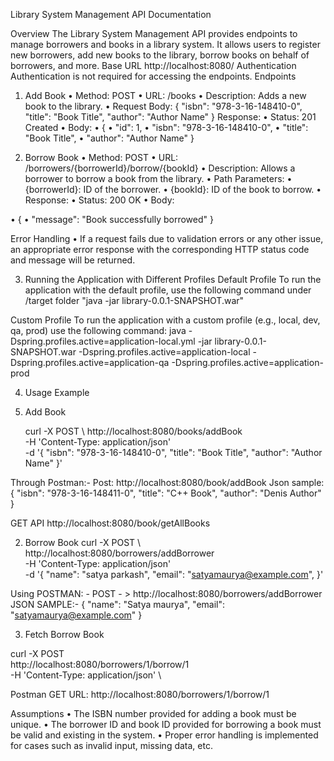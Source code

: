 Library System Management API Documentation

Overview
The Library System Management API provides endpoints to manage borrowers and books in a library system. It allows users to register new borrowers, add new books to the library, borrow books on behalf of borrowers, and more.
Base URL
http://localhost:8080/ 
Authentication
Authentication is not required for accessing the endpoints.
Endpoints
1. Add Book
•	Method: POST
•	URL: /books
•	Description: Adds a new book to the library.
•	Request Body:
{
    "isbn": "978-3-16-148410-0",
    "title": "Book Title",
    "author": "Author Name"
}
Response:
•	Status: 201 Created
•	Body:
•	{
•	    "id": 1,
•	    "isbn": "978-3-16-148410-0",
•	    "title": "Book Title",
•	    "author": "Author Name"
}

2. Borrow Book
•	Method: POST
•	URL: /borrowers/{borrowerId}/borrow/{bookId}
•	Description: Allows a borrower to borrow a book from the library.
•	Path Parameters:
•	{borrowerId}: ID of the borrower.
•	{bookId}: ID of the book to borrow.
•	Response:
•	Status: 200 OK
•	Body:

•	{
•	    "message": "Book successfully borrowed"
}

Error Handling
•	If a request fails due to validation errors or any other issue, an appropriate error response with the corresponding HTTP status code and message will be returned.


3. Running the Application with Different Profiles
Default Profile
To run the application with the default profile, use the following command under /target folder
"java -jar library-0.0.1-SNAPSHOT.war"


Custom Profile
To run the application with a custom profile (e.g., local, dev, qa, prod) use the following command:
java -Dspring.profiles.active=application-local.yml -jar library-0.0.1-SNAPSHOT.war
-Dspring.profiles.active=application-local
-Dspring.profiles.active=application-qa
-Dspring.profiles.active=application-prod


4. Usage Example
1. Add Book

	curl -X POST \  http://localhost:8080/books/addBook \
  -H 'Content-Type: application/json' \
  -d '{
      "isbn": "978-3-16-148410-0",
      "title": "Book Title",
      "author": "Author Name"
  }'

Through Postman:- 
Post:  http://localhost:8080/book/addBook
Json sample: 
		{
    "isbn": "978-3-16-148411-0",
    "title": "C++ Book",
    "author": "Denis Author"
}
 


GET API http://localhost:8080/book/getAllBooks
 

 





2. Borrow Book
curl -X POST \  http://localhost:8080/borrowers/addBorrower \
  -H 'Content-Type: application/json' \
  -d '{
      "name": "satya parkash",
      "email": "satyamaurya@example.com",
  }'

Using POSTMAN: - POST  - > http://localhost:8080/borrowers/addBorrower
JSON SAMPLE:- {
    "name": "Satya maurya",
    "email": "satyamaurya@example.com"
}

 









3. Fetch Borrow Book

curl -X POST \
  http://localhost:8080/borrowers/1/borrow/1 \
  -H 'Content-Type: application/json' \

 

Postman GET URL: http://localhost:8080/borrowers/1/borrow/1


Assumptions
•	The ISBN number provided for adding a book must be unique.
•	The borrower ID and book ID provided for borrowing a book must be valid and existing in the system.
•	Proper error handling is implemented for cases such as invalid input, missing data, etc.

